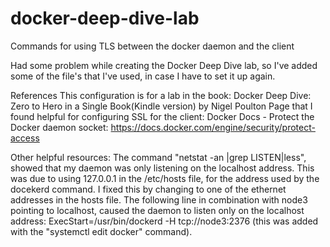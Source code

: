 # docker-deep-dive-lab
Commands for using TLS between the docker daemon and the client

Had some problem while creating the Docker Deep Dive lab, so I've added some of the file's that I've used, in case I have to set it up again. 

References
This configuration is for a lab in the book: Docker Deep Dive: Zero to Hero in a Single Book(Kindle version) by Nigel Poulton 
Page that I found helpful for configuring SSL for the client: Docker Docs - Protect the Docker daemon socket: https://docs.docker.com/engine/security/protect-access

Other helpful resources:
The command "netstat -an |grep LISTEN|less", showed that my daemon was only listening on the localhost address. This was due to using 127.0.0.1 in the /etc/hosts file, for the address used by the docekerd command. I 
fixed this by changing to one of the ethernet addresses in the hosts file.
The following line in combination with node3 pointing to localhost, caused the daemon to listen only on the localhost address:
  ExecStart=/usr/bin/dockerd -H tcp://node3:2376 (this was added with the "systemctl edit docker" command).
